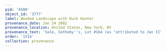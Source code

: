 ```yaml
---
pid: '6500'
object_id: '3777'
label: Wooded Landscape with Duck Hunter
provenance_date: Jan 24 2002
provenance_location: United States, New York, NY
provenance_text: 'Sale, Sotheby''s, Lot #164 (as "attributed to Jan II")'
order: '1516'
collection: provenance
---
```


